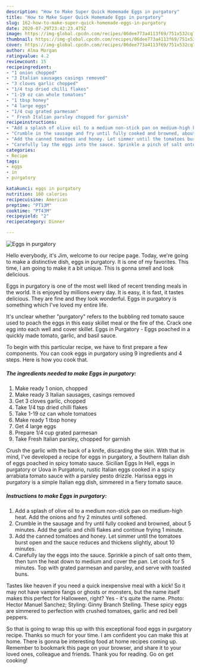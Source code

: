 ```yaml
---
description: "How to Make Super Quick Homemade Eggs in purgatory"
title: "How to Make Super Quick Homemade Eggs in purgatory"
slug: 162-how-to-make-super-quick-homemade-eggs-in-purgatory
date: 2020-07-29T23:42:23.475Z
image: https://img-global.cpcdn.com/recipes/06dee773a4113f69/751x532cq70/eggs-in-purgatory-recipe-main-photo.jpg
thumbnail: https://img-global.cpcdn.com/recipes/06dee773a4113f69/751x532cq70/eggs-in-purgatory-recipe-main-photo.jpg
cover: https://img-global.cpcdn.com/recipes/06dee773a4113f69/751x532cq70/eggs-in-purgatory-recipe-main-photo.jpg
author: Alma Morgan
ratingvalue: 4.2
reviewcount: 15
recipeingredient:
- "1 onion chopped"
- "3 Italian sausages casings removed"
- "3 cloves garlic chopped"
- "1/4 tsp dried chilli flakes"
- "1-19 oz can whole tomatoes"
- "1 tbsp honey"
- "4 large eggs"
- "1/4 cup grated parmesan"
- " Fresh Italian parsley chopped for garnish"
recipeinstructions:
- "Add a splash of olive oil to a medium non-stick pan on medium-high heat. Add the onions and fry 2 minutes until softened."
- "Crumble in the sausage and fry until fully cooked and browned, about 5 minutes. Add the garlic and chilli flakes and continue frying 1 minute."
- "Add the canned tomatoes and honey. Let simmer until the tomatoes burst open and the sauce reduces and thickens slightly, about 10 minutes."
- "Carefully lay the eggs into the sauce. Sprinkle a pinch of salt onto them, then turn the heat down to medium and cover the pan. Let cook for 5 minutes. Top with grated parmesan and parsley, and serve with toasted buns."
categories:
- Recipe
tags:
- eggs
- in
- purgatory

katakunci: eggs in purgatory 
nutrition: 160 calories
recipecuisine: American
preptime: "PT13M"
cooktime: "PT43M"
recipeyield: "2"
recipecategory: Dinner

---
```



![Eggs in purgatory](https://img-global.cpcdn.com/recipes/06dee773a4113f69/751x532cq70/eggs-in-purgatory-recipe-main-photo.jpg)

Hello everybody, it's Jim, welcome to our recipe page. Today, we're going to make a distinctive dish, eggs in purgatory. It is one of my favorites. This time, I am going to make it a bit unique. This is gonna smell and look delicious.

Eggs in purgatory is one of the most well liked of recent trending meals in the world. It is enjoyed by millions every day. It is easy, it is fast, it tastes delicious. They are fine and they look wonderful. Eggs in purgatory is something which I've loved my entire life.

It&#39;s unclear whether &#34;purgatory&#34; refers to the bubbling red tomato sauce used to poach the eggs in this easy skillet meal or the fire of the. Crack one egg into each well and cover skillet. Eggs in Purgatory - Eggs poached in a quickly made tomato, garlic, and basil sauce.


To begin with this particular recipe, we have to first prepare a few components. You can cook eggs in purgatory using 9 ingredients and 4 steps. Here is how you cook that.

<!--inarticleads1-->

##### The ingredients needed to make Eggs in purgatory:

1. Make ready 1 onion, chopped
1. Make ready 3 Italian sausages, casings removed
1. Get 3 cloves garlic, chopped
1. Take 1/4 tsp dried chilli flakes
1. Take 1-19 oz can whole tomatoes
1. Make ready 1 tbsp honey
1. Get 4 large eggs
1. Prepare 1/4 cup grated parmesan
1. Take  Fresh Italian parsley, chopped for garnish


Crush the garlic with the back of a knife, discarding the skin. With that in mind, I&#39;ve developed a recipe for eggs in purgatory, a Southern Italian dish of eggs poached in spicy tomato sauce. Sicilian Eggs In Hell, eggs in purgatory or Uova in Purgatorio, rustic Italian eggs cooked in a spicy arrabiata tomato sauce with a parsley pesto drizzle. Harissa eggs in purgatory is a simple Italian egg dish, simmered in a fiery tomato sauce. 

<!--inarticleads2-->

##### Instructions to make Eggs in purgatory:

1. Add a splash of olive oil to a medium non-stick pan on medium-high heat. Add the onions and fry 2 minutes until softened.
1. Crumble in the sausage and fry until fully cooked and browned, about 5 minutes. Add the garlic and chilli flakes and continue frying 1 minute.
1. Add the canned tomatoes and honey. Let simmer until the tomatoes burst open and the sauce reduces and thickens slightly, about 10 minutes.
1. Carefully lay the eggs into the sauce. Sprinkle a pinch of salt onto them, then turn the heat down to medium and cover the pan. Let cook for 5 minutes. Top with grated parmesan and parsley, and serve with toasted buns.


Tastes like heaven if you need a quick inexpensive meal with a kick! So it may not have vampire fangs or ghosts or monsters, but the name itself makes this perfect for Halloween, right? Yes - it&#39;s quite the name. Photo: Hector Manuel Sanchez; Styling: Ginny Branch Stelling. These spicy eggs are simmered to perfection with crushed tomatoes, garlic and red bell peppers. 

So that is going to wrap this up with this exceptional food eggs in purgatory recipe. Thanks so much for your time. I am confident you can make this at home. There is gonna be interesting food at home recipes coming up. Remember to bookmark this page on your browser, and share it to your loved ones, colleague and friends. Thank you for reading. Go on get cooking!
